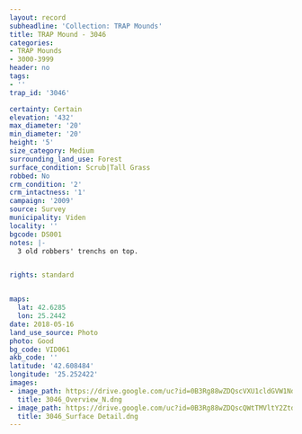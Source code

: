 ```yaml
---
layout: record
subheadline: 'Collection: TRAP Mounds'
title: TRAP Mound - 3046
categories:
- TRAP Mounds
- 3000-3999
header: no
tags:
- ''
trap_id: '3046'

certainty: Certain
elevation: '432'
max_diameter: '20'
min_diameter: '20'
height: '5'
size_category: Medium
surrounding_land_use: Forest
surface_condition: Scrub|Tall Grass
robbed: No
crm_condition: '2'
crm_intactness: '1'
campaign: '2009'
source: Survey
municipality: Viden
locality: ''
bgcode: DS001
notes: |-
  3 old robbers' trenchs on top.


rights: standard


maps:
  lat: 42.6285
  lon: 25.2442
date: 2018-05-16
land_use_source: Photo
photo: Good
bg_code: VID061
akb_code: ''
latitude: '42.608484'
longitude: '25.252422'
images:
- image_path: https://drive.google.com/uc?id=0B3Rg88wZDQscVXU1cldGVW1Ndzg
  title: 3046_Overview_N.dng
- image_path: https://drive.google.com/uc?id=0B3Rg88wZDQscQWtTMVltY2ZtdVU
  title: 3046_Surface Detail.dng
---
```


